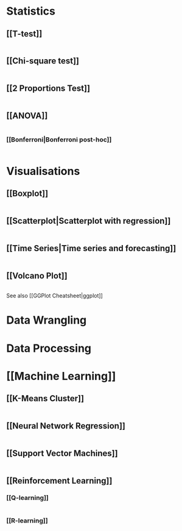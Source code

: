 # Statistics 
## [[T-test]]
```

```
## [[Chi-square test]]
```

```
## [[2 Proportions Test]]
```
```
## [[ANOVA]]
```

```
### [[Bonferroni|Bonferroni post-hoc]]
```

```

# Visualisations
## [[Boxplot]]
```

```
## [[Scatterplot|Scatterplot with regression]]
```

```
## [[Time Series|Time series and forecasting]]
```

```
## [[Volcano Plot]]
```
```

See also [[GGPlot Cheatsheet|ggplot]]
# Data Wrangling


# Data Processing


# [[Machine Learning]]
## [[K-Means Cluster]]
```
```
## [[Neural Network Regression]]
```

```
## [[Support Vector Machines]]
```

```
## [[Reinforcement Learning]]
### [[Q-learning]]
```

```
### [[R-learning]]
```

```